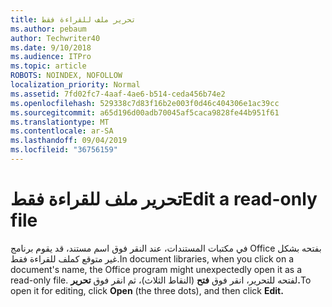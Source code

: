 ```yaml
---
title: تحرير ملف للقراءة فقط
ms.author: pebaum
author: Techwriter40
ms.date: 9/10/2018
ms.audience: ITPro
ms.topic: article
ROBOTS: NOINDEX, NOFOLLOW
localization_priority: Normal
ms.assetid: 7fd02fc7-4aaf-4ae6-b514-ceda456b74e2
ms.openlocfilehash: 529338c7d83f16b2e003f0d46c404306e1ac39cc
ms.sourcegitcommit: a65d196d00adb70045af5caca9828fe44b951f61
ms.translationtype: MT
ms.contentlocale: ar-SA
ms.lasthandoff: 09/04/2019
ms.locfileid: "36756159"
---
```

# <a name="edit-a-read-only-file"></a><span data-ttu-id="61610-102">تحرير ملف للقراءة فقط</span><span class="sxs-lookup"><span data-stu-id="61610-102">Edit a read-only file</span></span>

<span data-ttu-id="61610-103">في مكتبات المستندات، عند النقر فوق اسم مستند، قد يقوم برنامج Office بفتحه بشكل غير متوقع كملف للقراءة فقط.</span><span class="sxs-lookup"><span data-stu-id="61610-103">In document libraries, when you click on a document's name, the Office program might unexpectedly open it as a read-only file.</span></span> <span data-ttu-id="61610-104">لفتحه للتحرير، انقر فوق **فتح** (النقاط الثلاث)، ثم انقر فوق **تحرير.**</span><span class="sxs-lookup"><span data-stu-id="61610-104">To open it for editing, click **Open** (the three dots), and then click **Edit.**</span></span>
  

